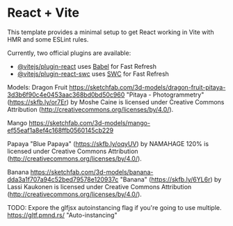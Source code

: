 # React + Vite

This template provides a minimal setup to get React working in Vite with HMR and some ESLint rules.

Currently, two official plugins are available:

- [@vitejs/plugin-react](https://github.com/vitejs/vite-plugin-react/blob/main/packages/plugin-react/README.md) uses [Babel](https://babeljs.io/) for Fast Refresh
- [@vitejs/plugin-react-swc](https://github.com/vitejs/vite-plugin-react-swc) uses [SWC](https://swc.rs/) for Fast Refresh

Models:
Dragon Fruit
https://sketchfab.com/3d-models/dragon-fruit-pitaya-3d3b6f90c4e0453aac368bd0bd50c960
"Pitaya - Photogrammetry" (https://skfb.ly/or7Er) by Moshe Caine is licensed under Creative Commons Attribution (http://creativecommons.org/licenses/by/4.0/).

Mango
https://sketchfab.com/3d-models/mango-ef55eaf1a8ef4c168ffb0560145cb229

Papaya
"Blue Papaya" (https://skfb.ly/oqyUV) by NAMAHAGE 120% is licensed under Creative Commons Attribution (http://creativecommons.org/licenses/by/4.0/).

Banana
https://sketchfab.com/3d-models/banana-dda3a1f707a94c52bed79578e120937c
"Banana" (https://skfb.ly/6YL6r) by Lassi Kaukonen is licensed under Creative Commons Attribution (http://creativecommons.org/licenses/by/4.0/).

TODO:
Expore the glfjsx autoinstancing flag if you're going to use multiple. https://gltf.pmnd.rs/ "Auto-instancing"
